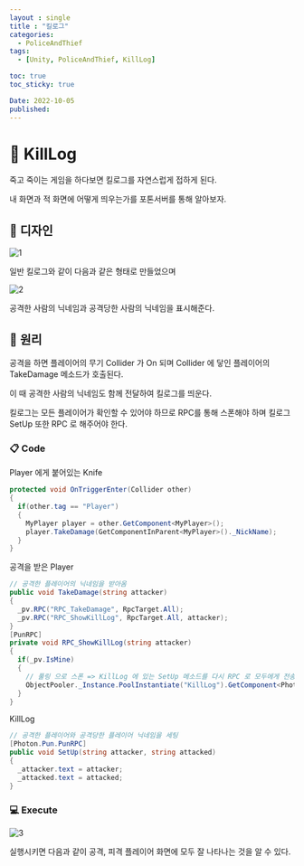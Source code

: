 ```yaml
---
layout : single
title : "킬로그"
categories:
  - PoliceAndThief
tags:
  - [Unity, PoliceAndThief, KillLog]

toc: true
toc_sticky: true

Date: 2022-10-05
published: 
---
```


# 📌 KillLog

죽고 죽이는 게임을 하다보면 킬로그를 자연스럽게 접하게 된다.

내 화면과 적 화면에 어떻게 띄우는가를 포톤서버를 통해 알아보자.

## 📝 디자인

![1](https://user-images.githubusercontent.com/87271529/193987781-cef81a32-5e81-4cfc-9a93-dfbf3bbc212e.png)

일반 킬로그와 같이 다음과 같은 형태로 만들었으며

![2](https://user-images.githubusercontent.com/87271529/193987941-6019b3d6-709a-4f64-94ab-e7f6bcb2847f.png)

공격한 사람의 닉네임과 공격당한 사람의 닉네임을 표시해준다.

## 📝 원리

공격을 하면 플레이어의 무기 Collider 가 On 되며 Collider 에 닿인 플레이어의 TakeDamage 메소드가 호출된다.

이 때 공격한 사람의 닉네임도 함께 전달하여 킬로그를 띄운다.

킬로그는 모든 플레이어가 확인할 수 있어야 하므로 RPC를 통해 스폰해야 하며 킬로그 SetUp 또한 RPC 로 해주어야 한다.

### 📋 Code

Player 에게 붙어있는 Knife
```cs
protected void OnTriggerEnter(Collider other)
{
  if(other.tag == "Player")
  {
    MyPlayer player = other.GetComponent<MyPlayer>();
    player.TakeDamage(GetComponentInParent<MyPlayer>()._NickName);
  }
}
```

공격을 받은 Player
```cs
// 공격한 플레이어의 닉네임을 받아옴
public void TakeDamage(string attacker)
{
  _pv.RPC("RPC_TakeDamage", RpcTarget.All);
  _pv.RPC("RPC_ShowKillLog", RpcTarget.All, attacker);
}
[PunRPC]
private void RPC_ShowKillLog(string attacker)
{
  if(_pv.IsMine)
  {
    // 풀링 으로 스폰 => KillLog 에 있는 SetUp 메소드를 다시 RPC 로 모두에게 전송
    ObjectPooler._Instance.PoolInstantiate("KillLog").GetComponent<PhotonView>().RPC("SetUp", RpcTarget.All, attacker, _nickName);
  }
}
```

KillLog
```cs
// 공격한 플레이어와 공격당한 플레이어 닉네임을 세팅
[Photon.Pun.PunRPC]
public void SetUp(string attacker, string attacked)
{
  _attacker.text = attacker;
  _attacked.text = attacked;
}
```

### 💻 Execute

![3](https://user-images.githubusercontent.com/87271529/193998491-e26fd88f-3428-41d3-9b9c-bbd84c310098.gif)

실행시키면 다음과 같이 공격, 피격 플레이어 화면에 모두 잘 나타나는 것을 알 수 있다.
